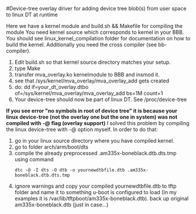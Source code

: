 #Device-tree overlay driver for adding device tree blob(s) from user space to linux DT at runtime

Here we have a kernel module and build.sh && Makefile for compiling the module
You need kernel source which corresponds to kernel in your BBB. You should see linux_kernel_compilation folder for documentation on how to build the kernel. Additionally you need the cross compiler (see bb-compiler).

1. Edit build.sh so that kernel source directory matches your setup.
2. type Make
3. transfer mva_overlay.ko kernelmodule to BBB and insmod it.
4. see that /sys/kernel/mva_overlay/mva_overlay_add gets created
5. do: dd if=your_dt_overlay.dtbo of=/sys/kernel/mva_overlay/mva_overlay_add bs=1M count=1
6. Your device-tree should now be part of linux DT. See /proc/device-tree

__If you see error "no symbols in root of device tree" it is because your linux device-tree (not the overlay one but the one in system) was not compiled with -@ flag (overlay support)__ I solved this problem by compiling the linux device-tree with -@ option myself. In order to do that:
1. go in your linux source directory where you have compiled kernel.
2. go to folder arch/arm/boot/dts
3. compile the already preprocessed .am335x-boneblack.dtb.dts.tmp using command
    ```
    dtc -@ -I dts -O dtb -o yournewdtbfile.dtb .am335x-boneblack.dtb.dts.tmp
    ```
4. ignore warnings and copy your compiled yournewdtbfile.dtb to tftp folder and name it to something u-boot is configured to load (In my examples it is /var/lib/tftpboot/am335x-boneblack.dtb). back up original am335x-boneblack.dtb (just in case...)

